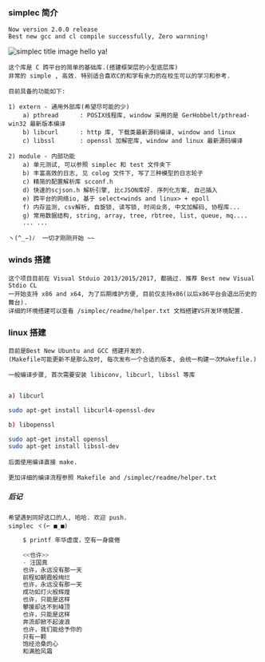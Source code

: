 ### simplec 简介
    Now version 2.0.0 release
    Best new gcc and cl compile successfully, Zero warnning!
![simplec title image hello ya!](http://images.cnblogs.com/cnblogs_com/life2refuel/1022495/o_simplec.jpg)

    这个库是 C 跨平台的简单的基础库.(搭建框架层的小型底层库)
    非常的 simple , 高效. 特别适合喜欢C的和学有余力的在校生可以的学习和参考. 
    
    目前具备的功能如下:
    
    1) extern - 通用外部库(希望尽可能的少)
        a) pthread      : POSIX线程库, window 采用的是 GerHobbelt/pthread-win32 最新版本编译
        b) libcurl      : http 库, 下载类最新源码编译, window and linux
        c) libssl       : openssl 加解密库, window and linux 最新源码编译
    
    2) module - 内部功能
        a) 单元测试, 可以参照 simplec 和 test 文件夹下
        b) 丰富高效的日志, 见 colog 文件下, 写了三种模型的日志轮子
        c) 精简的配置解析库 scconf.h
        d) 快速的scjson.h 解析引擎, 比cJSON库好. 序列化方案, 自己插入
        e) 跨平台的网络io, 基于 select<winds and linux> + epoll
        f) 内存监测, csv解析, 自旋锁, 读写锁, 时间业务, 中文加解码, 协程库...
        g) 常用数据结构, string, array, tree, rbtree, list, queue, mq....
        ... ...
    
    ヽ(^_−)ﾉ  一切才刚刚开始 ~~

### winds 搭建
    这个项目目前在 Visual Stduio 2013/2015/2017, 都搞过. 推荐 Best new Visual Stdio CL
    一开始支持 x86 and x64, 为了后期维护方便, 目前仅支持x86(以后x86平台会退出历史的舞台). 
    详细的环境搭建可以查看 /simplec/readme/helper.txt 文档搭建VS开发环境配置. 

### linux 搭建
    目前是Best New Ubuntu and GCC 搭建开发的. 
    (Makefile可能更新不是那么及时, 每次发布一个合适的版本, 会统一构建一次Makefile.)
    
    一般编译步骤, 首次需要安装 libiconv, libcurl, libssl 等库
```bash

a) libcurl

sudo apt-get install libcurl4-openssl-dev

b) libopenssl

sudo apt-get install openssl
sudo apt-get install libssl-dev
```

    后面使用编译直接 make.
    
    更加详细的编译流程参照 Makefile and /simplec/readme/helper.txt

##### 后记
    希望遇到同好这口的人, 哈哈. 欢迎 push.
    simplec ヾ(⌐ ■_■)
```C
    $ printf 年华虚度，空有一身疲倦
    
    <<也许>> 
    - 汪国真
    也许，永远没有那一天
    前程如朝霞般绚烂
    也许，永远没有那一天
    成功如灯火般辉煌
    也许，只能是这样
    攀援却达不到峰顶
    也许，只能是这样
    奔流却掀不起波浪
    也许，我们能给予你的
    只有一颗
    饱经沧桑的心
    和满脸风霜
```
